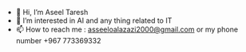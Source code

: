 - 👋 Hi, I’m Aseel Taresh
- 👀 I’m interested in AI and any thing related to IT
- 📫 How to reach me : asseeloalazazi2000@gmail.com or my phone number +967 773369332

<!---
asseelo2000/asseelo2000 is a ✨ special ✨ repository because its `README.md` (this file) appears on your GitHub profile.
You can click the Preview link to take a look at your changes.
--->
